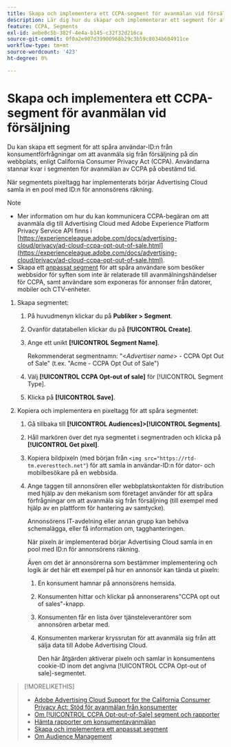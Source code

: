 ```yaml
---
title: Skapa och implementera ett CCPA-segment för avanmälan vid försäljning
description: Lär dig hur du skapar och implementerar ett segment för att spåra användar-ID:n från konsumentförfrågningar om att avanmäla sig från försäljning.
feature: CCPA, Segments
exl-id: aebe0c5b-382f-4e4a-b145-c32f32d216ca
source-git-commit: 0f0a2e907d39900968b29c3b59c8034b604911ce
workflow-type: tm+mt
source-wordcount: '423'
ht-degree: 0%

---
```


# Skapa och implementera ett CCPA-segment för avanmälan vid försäljning

Du kan skapa ett segment för att spåra användar-ID:n från konsumentförfrågningar om att avanmäla sig från försäljning på din webbplats, enligt California Consumer Privacy Act (CCPA). Användarna stannar kvar i segmenten för avanmälan av CCPA på obestämd tid.

När segmentets pixeltagg har implementerats börjar Advertising Cloud samla in en pool med ID:n för annonsörens räkning.

>[!NOTE]
>
>* Mer information om hur du kan kommunicera CCPA-begäran om att avanmäla dig till Advertising Cloud med Adobe Experience Platform Privacy Service API finns i [https://experienceleague.adobe.com/docs/advertising-cloud/privacy/ad-cloud-ccpa-opt-out-of-sale.html](https://experienceleague.adobe.com/docs/advertising-cloud/privacy/ad-cloud-ccpa-opt-out-of-sale.html).
>* Skapa ett [anpassat segment](/help/dsp/audiences/custom-segment-create.md) för att spåra användare som besöker webbsidor för syften som inte är relaterade till avanmälningshändelser för CCPA, samt användare som exponeras för annonser från datorer, mobiler och CTV-enheter.


1. Skapa segmentet:

   1. På huvudmenyn klickar du på **Publiker > Segment**.

   1. Ovanför datatabellen klickar du på **[!UICONTROL Create]**.

   1. Ange ett unikt **[!UICONTROL Segment Name]**.

      Rekommenderat segmentnamn: &quot;&lt;*Advertiser name*> - CCPA Opt Out of Sale&quot; (t.ex. &quot;Acme - CCPA Opt Out of Sale&quot;)

   1. Välj **[!UICONTROL CCPA Opt-out of sale]** för [!UICONTROL Segment Type].

   1. Klicka på **[!UICONTROL Save]**.

1. Kopiera och implementera en pixeltagg för att spåra segmentet:

   1. Gå tillbaka till **[!UICONTROL Audiences]>[!UICONTROL Segments]**.

   1. Håll markören över det nya segmentet i segmentraden och klicka på **[!UICONTROL Get pixel]**.

   1. Kopiera bildpixeln (med början från `<img src="https://rtd-tm.everesttech.net"`) för att samla in användar-ID:n för dator- och mobilbesökare på en webbsida.

   1. Ange taggen till annonsören eller webbplatskontakten för distribution med hjälp av den mekanism som företaget använder för att spåra förfrågningar om att avanmäla sig från försäljning (till exempel med hjälp av en plattform för hantering av samtycke).

      Annonsörens IT-avdelning eller annan grupp kan behöva schemalägga, eller få information om, tagghanteringen.

      När pixeln är implementerad börjar Advertising Cloud samla in en pool med ID:n för annonsörens räkning.

      Även om det är annonsörerna som bestämmer implementering och logik är det här ett exempel på hur en annonsör kan tända ut pixeln:

      1. En konsument hamnar på annonsörens hemsida.
      1. Konsumenten hittar och klickar på annonserarens&quot;CCPA opt out of sales&quot;-knapp.
      1. Konsumenten får en lista över tjänsteleverantörer som annonsören arbetar med.
      1. Konsumenten markerar kryssrutan för att avanmäla sig från att sälja data till Adobe Advertising Cloud.

         Den här åtgärden aktiverar pixeln och samlar in konsumentens cookie-ID inom det angivna [!UICONTROL CCPA Opt-out of sale]-segmentet.

>[!MORELIKETHIS]
>
>* [Adobe Advertising Cloud Support for the California Consumer Privacy Act: Stöd för avanmälan från konsumenter](https://experienceleague.adobe.com/docs/advertising-cloud/privacy/ad-cloud-ccpa-opt-out-of-sale.html)
>* [Om  [!UICONTROL CCPA Opt-out-of-Sale] segment och rapporter](ccpa-opt-out-about.md)
>* [Hämta rapporter om konsumentavanmälan](ccpa-opt-out-segment-report-retrieve.md)
>* [Skapa och implementera ett anpassat segment](custom-segment-create.md)
>* [Om Audience Management](audience-about.md)

